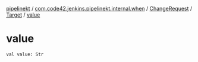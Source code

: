 [pipelinekt](../../../index.md) / [com.code42.jenkins.pipelinekt.internal.when](../../index.md) / [ChangeRequest](../index.md) / [Target](index.md) / [value](./value.md)

# value

`val value: Str`